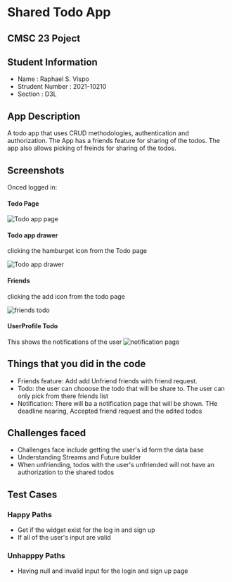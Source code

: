 # Shared Todo App
## CMSC 23 Poject

## Student Information 
* Name : Raphael S. Vispo
* Strudent Number : 2021-10210
* Section : D3L

## App Description 
A todo app that uses CRUD methodologies, authentication and authorization. The App has a friends feature for sharing of the todos. The app also allows picking of freinds for sharing of the todos.


## Screenshots

Onced logged in:

#### Todo Page
![Todo app page](screenshots/todopage.PNG)

#### Todo app drawer

clicking the hamburget icon from the Todo page

![Todo app drawer](screenshots/Drawer.PNG)

#### Friends

clicking the add icon from the todo page

![friends todo](screenshots/friends.PNG)

####  UserProfile Todo
This shows the notifications of the user
![notification page](screenshots/notification.PNG)

## Things that you did in the code
* Friends feature: Add add Unfriend friends with friend request.
* Todo: the user can chooose the todo that will be share to. The user can only pick from there friends list
* Notification: There will ba a notification page that will be shown. THe deadline nearing, Accepted friend request and the edited todos

## Challenges faced
* Challenges face include getting the user's id form the data base
* Understanding Streams and Future builder
* When unfriending, todos with the user's unfriended will not have an authorization to the shared todos


## Test Cases
### Happy Paths
* Get if the widget exist for the  log in and sign up
* If all of the user's input are valid


### Unhapppy Paths
* Having null and invalid input for the login and sign up page